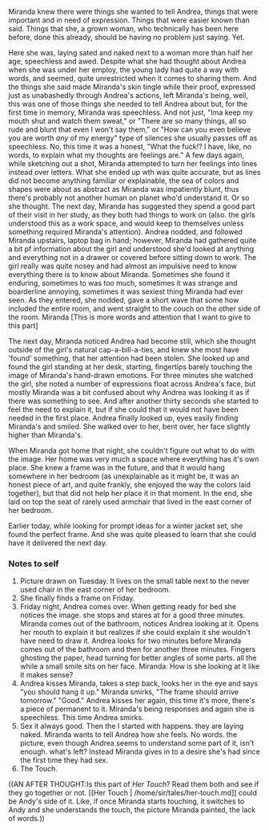 Miranda knew there were things she wanted to tell Andrea, things that were important and in need of expression. Things that were easier known than said. Things that she, a grown woman, who technically has been here before, done this already, should be having no problem just saying. Yet.

Here she was, laying sated and naked next to a woman more than half her age, speechless and awed. Despite what she had thought about Andrea when she was under her employ, the young lady had quite a way with words, and seemed, quite unrestricted when it comes to sharing them. And the things she said made Miranda's skin tingle while their proof, expressed just as unabashedly through Andrea's actions, left Miranda's being, well, this was one of those things she needed to tell Andrea about but, for the first time in memory, Miranda was speechless. And not just, "Ima keep my mouth shut and watch them sweat," or "There are so many things, all so rude and blunt that even I won't say them," or "How can you even believe you are worth *any* of my energy" type of silences she usually passes off as speechless. No, this time it was a honest, "What the fuck!? I have, like, no words, to explain what my thoughts are feelings are." A few days again, while sketching out a shot, Miranda attempted to turn her feelings into lines instead over letters. What she ended up wth was quite accurate, but as lines did not become anything familiar or explainable, the sea of colors and shapes were about as abstract as Miranda was impatiently blunt, thus there's probably not another human on planet who'd understand it. Or so she thought. The next day, Miranda has suggested they spend a good part of their visit in her study, as they both had things to work on (also. the girls understood this as a work space, and would keep to themselves unless something required Miranda's attention). Andrea nodded, and followed Miranda upstairs, laptop bag in hand; however, Miranda had gathered quite a bit pf information about the girl and understood she'd looked at anything and everything not in a drawer or covered before sitting down to work. The girl really was quite nosey and had almost an impulsive need to know everything there is to know about Miranda. Sometimes she found it enduring, sometimes to was too much, sometimes it was strange and boarderline annoying, sometimes it was sexiest thing Miranda had ever seen. As they entered, she nodded, gave a short wave that some how included the entire room, and went straight to the couch on the other side of the room. Miranda [This is more words and attention that I want to give to this part] 

The next day, Miranda noticed Andrea had become still, which she thought outside of the girl's natural cap-a-bill-a-ties, and knew she most have 'found' something, that her attention had been stolen. She looked up and found the girl standing at her desk, starting, fingertips barely touching the image of Miranda's hand-drawn emotions. For three minutes she watched the girl, she noted a number of expressions float across Andrea's face, but mostly Miranda was a bit confused about why Andrea was looking it as if there was something to see. And after another thirty seconds she started to feel the need to explain it, but if she could that it would not have been needed in the first place. Andrea finally looked up, eyes easily finding Miranda's and smiled. She walked over to her, bent over, her face slightly higher than Miranda's.

When Miranda got home that night, she couldn't figure out what to do with the image. Her home was very much a space where everything has it's own place. She knew a frame was in the future, and that it would hang somewhere in her bedroom (as unexplainable as it might be, it was an honest piece of art, and quite frankly, she enjoyed the way the colors laid together), but that did not help her place it in that moment. In the end, she laid on top the seat of rarely used armchair that lived in the east corner of her bedroom.

Earlier today, while looking for prompt ideas for a winter jacket set, she found the perfect frame. And she was quite pleased to learn that she could have it delivered the next day.


### Notes to self
1. Picture drawn on Tuesday.
	It lives on the small table next to the never used chair in the east corner of her bedroom.
2. She finally finds a frame on Friday.
3. Friday night, Andrea comes over. When getting ready for bed she notices the image. she stops and stares at for a good three minutes. Miranda comes out of the bathroom, notices Andrea looking at it. Opens her mouth to explain it but realizes if she could explain it she wouldn't have need to draw it.
	Andrea looks for two minutes before Miranda comes out of the bathroom and then for another three minutes. Fingers ghosting the paper, head turning for better angles of some parts. all the while a small smile sits on her face.
	Miranda: How is she looking at it like it makes sense?
4. Andrea kisses Miranda, takes a step back, looks her in the eye and says "you should hang it up."
	Miranda smirks, "The frame should arrive tomorrow."
	"Good." Andrea kisses her again, this time it's more, there's a piece of permanent to it. Miranda's being responses and again she is speechless. This time Andrea smirks.
5. Sex it always good. Then the I started with happens.
	they are laying naked. Miranda wants to tell Andrea how she feels.
	No words. the picture, even though Andrea seems to understand some part of it, isn't enough. what's left?
	Instead Miranda gives in to a desire she's had since the first time they had sex.
6. The Touch.

((AN AFTER THOUGHT:Is this part of _Her Touch_? Read them both and see if they go together or not.
[[Her Touch | /home/sir/tales/her-touch.md]] could be Andy's side of it. Like, if once Miranda starts touching, it switches to Andy and she understands the touch, the picture Miranda painted, the lack of words.))
